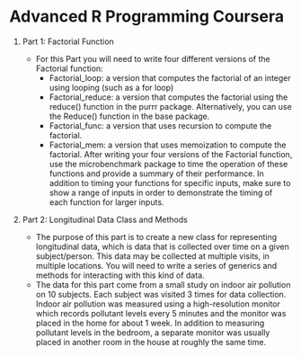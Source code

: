 # Advanced R Programming Coursera
1. Part 1: Factorial Function
   * For this Part you will need to write four different versions of the Factorial function:
      + Factorial_loop: a version that computes the factorial of an integer using looping (such as a for loop)
      + Factorial_reduce: a version that computes the factorial using the reduce() function in the purrr package. Alternatively, you can          use the Reduce() function in the base package.
      + Factorial_func: a version that uses recursion to compute the factorial.
      + Factorial_mem: a version that uses memoization to compute the factorial.
After writing your four versions of the Factorial function, use the microbenchmark package to time the operation of these functions and provide a summary of their performance. In addition to timing your functions for specific inputs, make sure to show a range of inputs in order to demonstrate the timing of each function for larger inputs.

2. Part 2: Longitudinal Data Class and Methods
    * The purpose of this part is to create a new class for representing longitudinal data, which is data that is collected over time on a      given subject/person. This data may be collected at multiple visits, in multiple locations. You will need to write a series of            generics and methods for interacting with this kind of data.
    * The data for this part come from a small study on indoor air pollution on 10 subjects. Each subject was visited 3 times for data          collection. Indoor air pollution was measured using a high-resolution monitor which records pollutant levels every 5 minutes and the      monitor was placed in the home for about 1 week. In addition to measuring pollutant levels in the bedroom, a separate monitor was          usually placed in another room in the house at roughly the same time.
